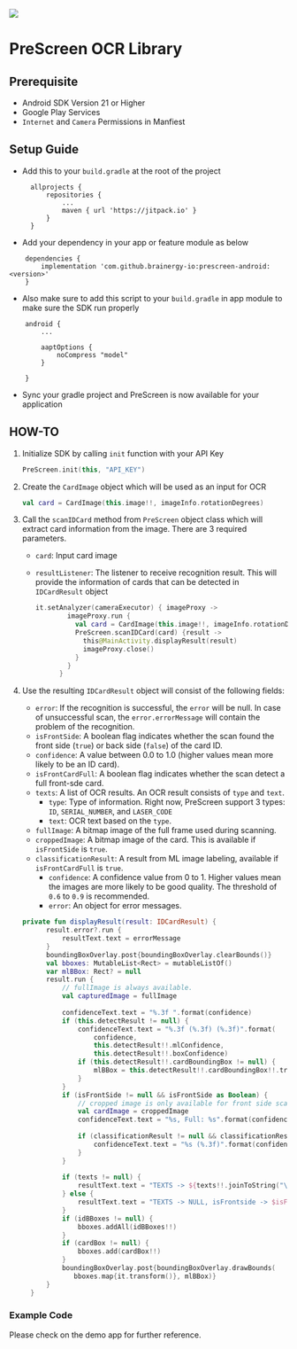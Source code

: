 [![](https://jitpack.io/v/brainergy-io/prescreen-android.svg)](https://jitpack.io/#brainergy-io/prescreen-android)

# PreScreen OCR Library

## Prerequisite

- Android SDK Version 21 or Higher
- Google Play Services
- `Internet` and `Camera` Permissions in Manfiest

## Setup Guide

- Add this to your `build.gradle` at the root of the project

  ```
	allprojects {
		repositories {
			...
			maven { url 'https://jitpack.io' }
		}
	}
  ```
- Add your dependency in your app or feature module as below
```
	dependencies {
		implementation 'com.github.brainergy-io:prescreen-android:<version>'
	}
```

- Also make sure to add this script to your `build.gradle` in app module to make sure the SDK run properly
```
    android {
        ...

        aaptOptions {
            noCompress "model"
        }

    }
```

- Sync your gradle project and PreScreen is now available for your application

## HOW-TO

1. Initialize SDK by calling `init` function with your API Key

    ```kotlin
    PreScreen.init(this, "API_KEY")
    ```

1. Create the `CardImage` object which will be used as an input for OCR

    ```kotlin
    val card = CardImage(this.image!!, imageInfo.rotationDegrees)
    ```

1. Call the `scanIDCard` method from `PreScreen` object class which will extract card information from the image. There are 3 required parameters.
    - `card`: Input card image
    - `resultListener`: The listener to receive recognition result. This will provide the information of cards that can be detected in `IDCardResult` object

      ```kotlin
      it.setAnalyzer(cameraExecutor) { imageProxy ->
              imageProxy.run {
                val card = CardImage(this.image!!, imageInfo.rotationDegrees)
                PreScreen.scanIDCard(card) {result ->
                  this@MainActivity.displayResult(result)
                  imageProxy.close()
                }
              }
            }
       ```

1. Use the resulting `IDCardResult` object will consist of the following fields:
    - `error`: If the recognition is successful, the `error` will be null. In case of unsuccessful scan, the `error.errorMessage` will contain the problem of the recognition.
    - `isFrontSide`: A boolean flag indicates whether the scan found the front side (`true`) or back side (`false`) of the card ID.
    - `confidence`: A value between 0.0 to 1.0 (higher values mean more likely to be an ID card).
    - `isFrontCardFull`: A boolean flag indicates whether the scan detect a full front-sde card.
    - `texts`: A list of OCR results. An OCR result consists of `type` and `text`.
        - `type`: Type of information. Right now, PreScreen support 3 types: `ID`, `SERIAL_NUMBER`, and `LASER_CODE`
        - `text`: OCR text based on the `type`.
    - `fullImage`: A bitmap image of the full frame used during scanning.
    - `croppedImage`: A bitmap image of the card. This is available if `isFrontSide` is `true`.
    - `classificationResult`: A result from ML image labeling, available if `isFrontCardFull` is `true`.
	  - `confidence`: A confidence value from 0 to 1. Higher values mean the images are more likely to be good quality. The threshold of `0.6` to `0.9` is recommended. 
	  - `error`: An object for error messages.

    ```kotlin
    private fun displayResult(result: IDCardResult) {
          result.error?.run {
              resultText.text = errorMessage
          }
          boundingBoxOverlay.post{boundingBoxOverlay.clearBounds()}
          val bboxes: MutableList<Rect> = mutableListOf()
          var mlBBox: Rect? = null
          result.run {
              // fullImage is always available.
              val capturedImage = fullImage
  
              confidenceText.text = "%.3f ".format(confidence)
              if (this.detectResult != null) {
                  confidenceText.text = "%.3f (%.3f) (%.3f)".format(
                      confidence,
                      this.detectResult!!.mlConfidence,
                      this.detectResult!!.boxConfidence)
                  if (this.detectResult!!.cardBoundingBox != null) {
                      mlBBox = this.detectResult!!.cardBoundingBox!!.transform()
                  }
              }
              if (isFrontSide != null && isFrontSide as Boolean) {
                  // cropped image is only available for front side scan result.
                  val cardImage = croppedImage
                  confidenceText.text = "%s, Full: %s".format(confidenceText.text, isFrontCardFull)
  
                  if (classificationResult != null && classificationResult!!.error == null) {
                      confidenceText.text = "%s (%.3f)".format(confidenceText.text, classificationResult!!.confidence)
                  }
              }
  
              if (texts != null) {
                  resultText.text = "TEXTS -> ${texts!!.joinToString("\n")}, isFrontside -> $isFrontSide"
              } else {
                  resultText.text = "TEXTS -> NULL, isFrontside -> $isFrontSide"
              }
              if (idBBoxes != null) {
                  bboxes.addAll(idBBoxes!!)
              }
              if (cardBox != null) {
                  bboxes.add(cardBox!!)
              }
              boundingBoxOverlay.post{boundingBoxOverlay.drawBounds(
                 bboxes.map{it.transform()}, mlBBox)}
          }
      }
      ```

### Example Code
Please check on the demo app for further reference.
       


